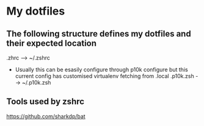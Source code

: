 # My dotfiles

## The following structure  defines my dotfiles and their expected location

.zhrc --> ~/.zshrc

- Usually this can be esasily configure through p10k configure but this current config has customised virtualenv fetching from .local
.p10k.zsh --> ~/.p10k.zsh 

## Tools used by zshrc

https://github.com/sharkdp/bat

